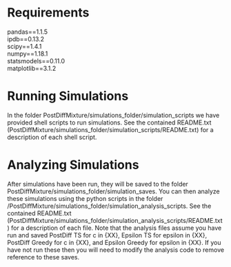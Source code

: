 # Requirements
pandas==1.1.5 \
ipdb==0.13.2 \
scipy==1.4.1 \
numpy==1.18.1 \
statsmodels==0.11.0 \
matplotlib==3.1.2

# Running Simulations
In the folder PostDiffMixture/simulations_folder/simulation_scripts we have provided shell scripts to run simulations. See the contained README.txt (PostDiffMixture/simulations_folder/simulation_scripts/README.txt) for a description of each shell script. 
# Analyzing Simulations
After simulations have been run, they will be saved to the folder PostDiffMixture/simulations_folder/simulation_saves. You can then analyze these simulations using the python scripts in the folder /PostDiffMixture/simulations_folder/simulation_analysis_scripts. See the contained README.txt (PostDiffMixture/simulations_folder/simulation_analysis_scripts/README.txt) for a description of each file. Note that the analysis files assume you have run and saved PostDiff TS for c in {XX}, Epsilon TS for epsilon in {XX}, PostDiff Greedy for c in {XX}, and Epsilon Greedy for epsilon in {XX}. If you have not run these then you will need to modify the analysis code to remove reference to these saves.

